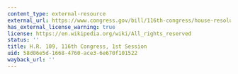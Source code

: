 ```yaml
---
content_type: external-resource
external_url: https://www.congress.gov/bill/116th-congress/house-resolution/109/text
has_external_license_warning: true
license: https://en.wikipedia.org/wiki/All_rights_reserved
status: ''
title: H.R. 109, 116th Congress, 1st Session
uid: 58d06e5d-1668-4760-ace3-6e670f101522
wayback_url: ''
---
```

